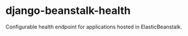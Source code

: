 # django-beanstalk-health
Configurable health endpoint for applications hosted in ElasticBeanstalk.
